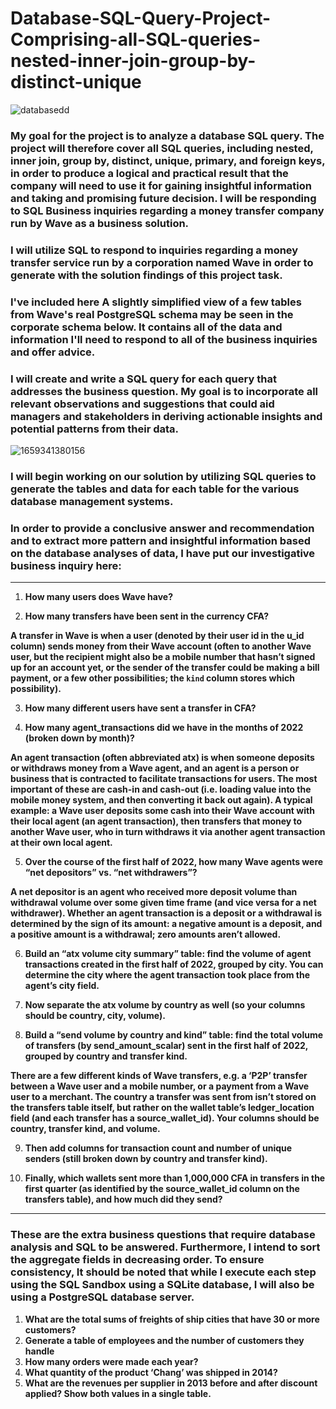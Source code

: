 # Database-SQL-Query-Project-Comprising-all-SQL-queries-nested-inner-join-group-by-distinct-unique

![databasedd](https://github.com/justinjabo250/Database-SQL-Query-Project-Comprising-all-SQL-queries-nested-inner-join-group-by-distinct-unique/assets/115732734/8f9c38db-8320-4070-beab-7aa10b8eefe6)


### My goal for the project is to analyze a database SQL query. The project will therefore cover all SQL queries, including nested, inner join, group by, distinct, unique, primary, and foreign keys, in order to produce a logical and practical result that the company will need to use it for gaining insightful information and taking and promising future decision. I will be responding to SQL Business inquiries regarding a money transfer company run by Wave as a business solution. 

### I will utilize SQL to respond to inquiries regarding a money transfer service run by a corporation named Wave in order to generate with the solution findings of this project task. 

### I've included here A slightly simplified view of a few tables from Wave's real PostgreSQL schema may be seen in the corporate schema below. It contains all of the data and information I'll need to respond to all of the business inquiries and offer advice.

### I will create and write a SQL query for each query that addresses the business question. My goal is to incorporate all relevant observations and suggestions that could aid managers and stakeholders in deriving actionable insights and potential patterns from their data.


![1659341380156](https://github.com/justinjabo250/Database-SQL-Query-Project-Comprising-all-SQL-queries-nested-inner-join-group-by-distinct-unique/assets/115732734/e44e8cfc-6ae3-4ffe-987e-aa23eee7f40b)


### I will begin working on our solution by utilizing SQL queries to generate the tables and data for each table for the various database management systems.

### In order to provide a conclusive answer and recommendation and to extract more pattern and insightful information based on the database analyses of data, I have put our investigative business inquiry here: 



---


1. **How many users does Wave have?**

2. **How many transfers have been sent in the currency CFA?**  

**A transfer in Wave is when a user (denoted by their user id in the u_id column) sends money from their Wave account (often to another Wave user, but the recipient might also be a mobile number that hasn’t signed up for an account yet, or the sender of the transfer could be making a bill payment, or a few other possibilities; the `kind` column stores which possibility).** 

3. **How many different users have sent a transfer in CFA?** 

4. **How many agent_transactions did we have in the months of 2022 (broken down by month)?**  

**An agent transaction (often abbreviated atx) is when someone deposits or withdraws money from a Wave agent, and an agent is a person or business that is contracted to facilitate transactions for users. The most important of these are cash-in and cash-out (i.e. loading value into the mobile money system, and then converting it back out again). A typical example: a Wave user deposits some cash into their Wave account with their local agent (an agent transaction), then transfers that money to another Wave user, who in turn withdraws it via another agent transaction at their own local agent.** 

5. **Over the course of the first half of 2022, how many Wave agents were “net depositors” vs. “net withdrawers”?**  

**A net depositor is an agent who received more deposit volume than withdrawal volume over some given time frame (and vice versa for a net withdrawer). Whether an agent transaction is a deposit or a withdrawal is determined by the sign of its amount: a negative amount is a deposit, and a positive amount is a withdrawal; zero amounts aren’t allowed.** 

6. **Build an “atx volume city summary” table: find the volume of agent transactions created in the first half of 2022, grouped by city. You can determine the city where the agent transaction took place from the agent’s city field.** 

7. **Now separate the atx volume by country as well (so your columns should be country, city, volume).** 

8. **Build a “send volume by country and kind” table: find the total volume of transfers (by send_amount_scalar) sent in the first half of 2022, grouped by country and transfer kind.**  

**There are a few different kinds of Wave transfers, e.g. a ‘P2P’ transfer between a Wave user and a mobile number, or a payment from a Wave user to a merchant. The country a transfer was sent from isn’t stored on the transfers table itself, but rather on the wallet table’s ledger_location field (and each transfer has a source_wallet_id). Your columns should be country, transfer kind, and volume.** 

9. **Then add columns for transaction count and number of unique senders (still broken down by country and transfer kind).** 

10. **Finally, which wallets sent more than 1,000,000 CFA in transfers in the first quarter (as identified by the source_wallet_id column on the transfers table), and how much did they send?** 


------------


### These are the extra business questions that require database analysis and SQL to be answered. Furthermore, I intend to sort the aggregate fields in decreasing order. To ensure consistency, It should be noted that while I execute each step using the SQL Sandbox using a SQLite database, I will also be using a PostgreSQL database server.


1. **What are the total sums of freights of ship cities that have 30 or more customers?**
2. **Generate a table of employees and the number of customers they handle**
3. **How many orders were made each year?**
4. **What quantity of the product ‘Chang’ was shipped in 2014?**
5. **What are the revenues per supplier in 2013 before and after discount applied? Show both values in a single table.**





